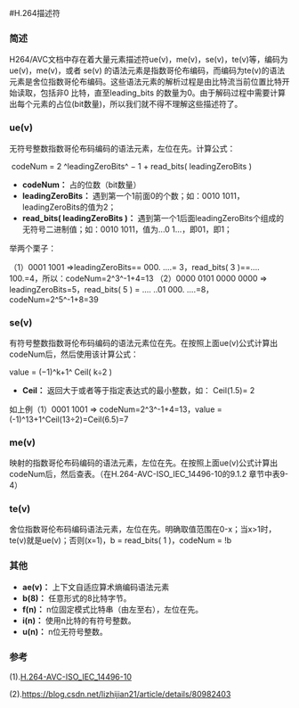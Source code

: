 #H.264描述符

### 简述

H264/AVC文档中存在着大量元素描述符ue(v)，me(v)，se(v)，te(v)等，编码为ue(v)，me(v)，或者 se(v) 的语法元素是指数哥伦布编码，而编码为te(v)的语法元素是舍位指数哥伦布编码。这些语法元素的解析过程是由比特流当前位置比特开始读取，包括非0 比特，直至leading_bits 的数量为0。由于解码过程中需要计算出每个元素的占位(bit数量)，所以我们就不得不理解这些描述符了。

### ue(v)

无符号整数指数哥伦布码编码的语法元素，左位在先。计算公式：

​	codeNum = 2 ^leadingZeroBits^ − 1 + read_bits( leadingZeroBits )

- **codeNum：** 占的位数（bit数量）
- **leadingZeroBits：** 遇到第一个1前面0的个数；如：0010 1011，leadingZeroBits的值为2；
- **read_bits( leadingZeroBits )：** 遇到第一个1后面leadingZeroBits个组成的无符号二进制值；如：0010 1011，值为...0 1...，即01，即1；

举两个栗子：

（1）0001 1001 =>leadingZeroBits== 000. ....= 3，read_bits( 3 )==.... 100.=4，所以：codeNum=2^3^-1+4=13
（2）0000 0101  0000 0000 => leadingZeroBits=5，read_bits( 5 ) = .... ..01 000. ....=8，codeNum=2^5^-1+8=39

### se(v)

有符号整数指数哥伦布码编码的语法元素位在先。在按照上面ue(v)公式计算出codeNum后，然后使用该计算公式：

value = (−1)^k+1^ Ceil( k÷2 )

- **Ceil：** 返回大于或者等于指定表达式的最小整数，如： Ceil(1.5)= 2

如上例（1）0001 1001 => codeNum=2^3^-1+4=13，value = (-1)^13+1^Ceil(13÷2)=Ceil(6.5)=7

### me(v)

映射的指数哥伦布码编码的语法元素，左位在先。在按照上面ue(v)公式计算出codeNum后，然后查表。（在H.264-AVC-ISO_IEC_14496-10的9.1.2 章节中表9-4）

### te(v)

舍位指数哥伦布码编码语法元素，左位在先。明确取值范围在0-x；当x>1时，te(v)就是ue(v)；否则(x=1)，b = read_bits( 1 )，codeNum = !b

### 其他

- **ae(v)：** 上下文自适应算术熵编码语法元素
- **b(8)：** 任意形式的8比特字节。
- **f(n)：** n位固定模式比特串（由左至右），左位在先。
- **i(n)：** 使用n比特的有符号整数。
- **u(n)：** n位无符号整数。

### 参考

(1).[H.264-AVC-ISO_IEC_14496-10](http://103.23.20.16/srs/trunk/doc/H.264-AVC-ISO_IEC_14496-10.pdf)

(2).https://blog.csdn.net/lizhijian21/article/details/80982403